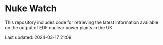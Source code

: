 # Nuke Watch

This repository includes code for retrieving the latest information available on the output of EDF nuclear power plants in the UK.

Last updated: 2024-03-17 21:09